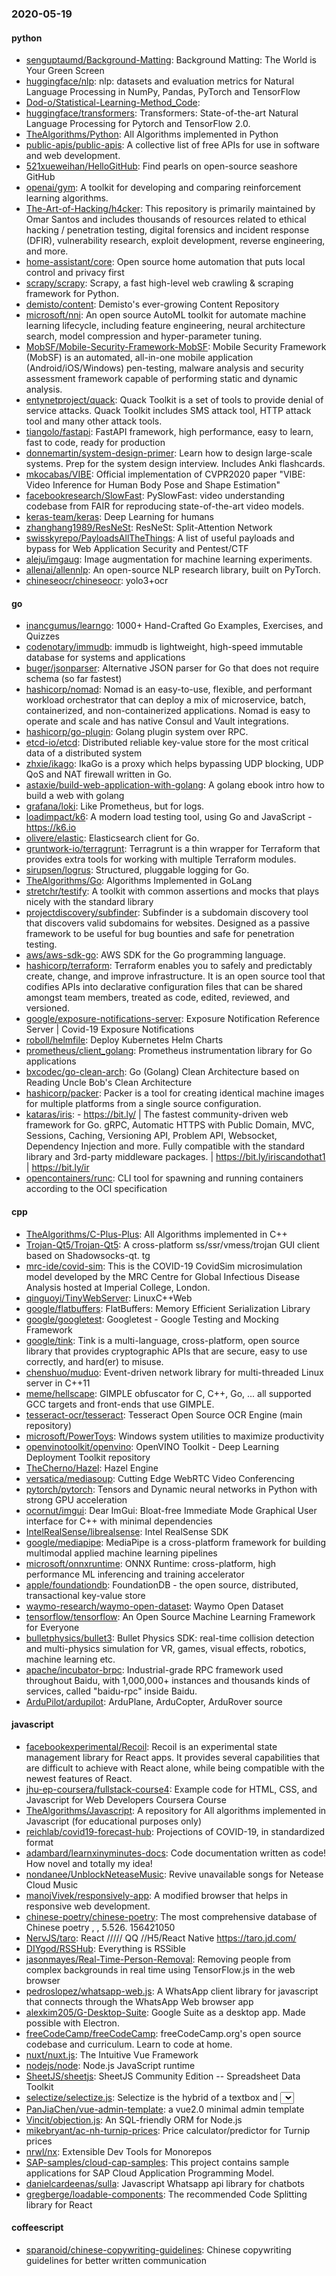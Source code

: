 ### 2020-05-19

#### python
* [senguptaumd/Background-Matting](https://github.com/senguptaumd/Background-Matting): Background Matting: The World is Your Green Screen
* [huggingface/nlp](https://github.com/huggingface/nlp):  nlp: datasets and evaluation metrics for Natural Language Processing in NumPy, Pandas, PyTorch and TensorFlow
* [Dod-o/Statistical-Learning-Method_Code](https://github.com/Dod-o/Statistical-Learning-Method_Code): 
* [huggingface/transformers](https://github.com/huggingface/transformers):  Transformers: State-of-the-art Natural Language Processing for Pytorch and TensorFlow 2.0.
* [TheAlgorithms/Python](https://github.com/TheAlgorithms/Python): All Algorithms implemented in Python
* [public-apis/public-apis](https://github.com/public-apis/public-apis): A collective list of free APIs for use in software and web development.
* [521xueweihan/HelloGitHub](https://github.com/521xueweihan/HelloGitHub): Find pearls on open-source seashore  GitHub 
* [openai/gym](https://github.com/openai/gym): A toolkit for developing and comparing reinforcement learning algorithms.
* [The-Art-of-Hacking/h4cker](https://github.com/The-Art-of-Hacking/h4cker): This repository is primarily maintained by Omar Santos and includes thousands of resources related to ethical hacking / penetration testing, digital forensics and incident response (DFIR), vulnerability research, exploit development, reverse engineering, and more.
* [home-assistant/core](https://github.com/home-assistant/core):  Open source home automation that puts local control and privacy first
* [scrapy/scrapy](https://github.com/scrapy/scrapy): Scrapy, a fast high-level web crawling & scraping framework for Python.
* [demisto/content](https://github.com/demisto/content): Demisto's ever-growing Content Repository
* [microsoft/nni](https://github.com/microsoft/nni): An open source AutoML toolkit for automate machine learning lifecycle, including feature engineering, neural architecture search, model compression and hyper-parameter tuning.
* [MobSF/Mobile-Security-Framework-MobSF](https://github.com/MobSF/Mobile-Security-Framework-MobSF): Mobile Security Framework (MobSF) is an automated, all-in-one mobile application (Android/iOS/Windows) pen-testing, malware analysis and security assessment framework capable of performing static and dynamic analysis.
* [entynetproject/quack](https://github.com/entynetproject/quack): Quack Toolkit is a set of tools to provide denial of service attacks. Quack Toolkit includes SMS attack tool, HTTP attack tool and many other attack tools.
* [tiangolo/fastapi](https://github.com/tiangolo/fastapi): FastAPI framework, high performance, easy to learn, fast to code, ready for production
* [donnemartin/system-design-primer](https://github.com/donnemartin/system-design-primer): Learn how to design large-scale systems. Prep for the system design interview. Includes Anki flashcards.
* [mkocabas/VIBE](https://github.com/mkocabas/VIBE): Official implementation of CVPR2020 paper "VIBE: Video Inference for Human Body Pose and Shape Estimation"
* [facebookresearch/SlowFast](https://github.com/facebookresearch/SlowFast): PySlowFast: video understanding codebase from FAIR for reproducing state-of-the-art video models.
* [keras-team/keras](https://github.com/keras-team/keras): Deep Learning for humans
* [zhanghang1989/ResNeSt](https://github.com/zhanghang1989/ResNeSt): ResNeSt: Split-Attention Network
* [swisskyrepo/PayloadsAllTheThings](https://github.com/swisskyrepo/PayloadsAllTheThings): A list of useful payloads and bypass for Web Application Security and Pentest/CTF
* [aleju/imgaug](https://github.com/aleju/imgaug): Image augmentation for machine learning experiments.
* [allenai/allennlp](https://github.com/allenai/allennlp): An open-source NLP research library, built on PyTorch.
* [chineseocr/chineseocr](https://github.com/chineseocr/chineseocr): yolo3+ocr

#### go
* [inancgumus/learngo](https://github.com/inancgumus/learngo): 1000+ Hand-Crafted Go Examples, Exercises, and Quizzes
* [codenotary/immudb](https://github.com/codenotary/immudb): immudb is lightweight, high-speed immutable database for systems and applications
* [buger/jsonparser](https://github.com/buger/jsonparser): Alternative JSON parser for Go that does not require schema (so far fastest)
* [hashicorp/nomad](https://github.com/hashicorp/nomad): Nomad is an easy-to-use, flexible, and performant workload orchestrator that can deploy a mix of microservice, batch, containerized, and non-containerized applications. Nomad is easy to operate and scale and has native Consul and Vault integrations.
* [hashicorp/go-plugin](https://github.com/hashicorp/go-plugin): Golang plugin system over RPC.
* [etcd-io/etcd](https://github.com/etcd-io/etcd): Distributed reliable key-value store for the most critical data of a distributed system
* [zhxie/ikago](https://github.com/zhxie/ikago): IkaGo is a proxy which helps bypassing UDP blocking, UDP QoS and NAT firewall written in Go.
* [astaxie/build-web-application-with-golang](https://github.com/astaxie/build-web-application-with-golang): A golang ebook intro how to build a web with golang
* [grafana/loki](https://github.com/grafana/loki): Like Prometheus, but for logs.
* [loadimpact/k6](https://github.com/loadimpact/k6): A modern load testing tool, using Go and JavaScript - https://k6.io
* [olivere/elastic](https://github.com/olivere/elastic): Elasticsearch client for Go.
* [gruntwork-io/terragrunt](https://github.com/gruntwork-io/terragrunt): Terragrunt is a thin wrapper for Terraform that provides extra tools for working with multiple Terraform modules.
* [sirupsen/logrus](https://github.com/sirupsen/logrus): Structured, pluggable logging for Go.
* [TheAlgorithms/Go](https://github.com/TheAlgorithms/Go): Algorithms Implemented in GoLang
* [stretchr/testify](https://github.com/stretchr/testify): A toolkit with common assertions and mocks that plays nicely with the standard library
* [projectdiscovery/subfinder](https://github.com/projectdiscovery/subfinder): Subfinder is a subdomain discovery tool that discovers valid subdomains for websites. Designed as a passive framework to be useful for bug bounties and safe for penetration testing.
* [aws/aws-sdk-go](https://github.com/aws/aws-sdk-go): AWS SDK for the Go programming language.
* [hashicorp/terraform](https://github.com/hashicorp/terraform): Terraform enables you to safely and predictably create, change, and improve infrastructure. It is an open source tool that codifies APIs into declarative configuration files that can be shared amongst team members, treated as code, edited, reviewed, and versioned.
* [google/exposure-notifications-server](https://github.com/google/exposure-notifications-server): Exposure Notification Reference Server | Covid-19 Exposure Notifications
* [roboll/helmfile](https://github.com/roboll/helmfile): Deploy Kubernetes Helm Charts
* [prometheus/client_golang](https://github.com/prometheus/client_golang): Prometheus instrumentation library for Go applications
* [bxcodec/go-clean-arch](https://github.com/bxcodec/go-clean-arch): Go (Golang) Clean Architecture based on Reading Uncle Bob's Clean Architecture
* [hashicorp/packer](https://github.com/hashicorp/packer): Packer is a tool for creating identical machine images for multiple platforms from a single source configuration.
* [kataras/iris](https://github.com/kataras/iris):  - https://bit.ly/ | The fastest community-driven web framework for Go. gRPC, Automatic HTTPS with Public Domain, MVC, Sessions, Caching, Versioning API, Problem API, Websocket, Dependency Injection and more. Fully compatible with the standard library and 3rd-party middleware packages. | https://bit.ly/iriscandothat1 | https://bit.ly/ir
* [opencontainers/runc](https://github.com/opencontainers/runc): CLI tool for spawning and running containers according to the OCI specification

#### cpp
* [TheAlgorithms/C-Plus-Plus](https://github.com/TheAlgorithms/C-Plus-Plus): All Algorithms implemented in C++
* [Trojan-Qt5/Trojan-Qt5](https://github.com/Trojan-Qt5/Trojan-Qt5): A cross-platform ss/ssr/vmess/trojan GUI client based on Shadowsocks-qt. tg
* [mrc-ide/covid-sim](https://github.com/mrc-ide/covid-sim): This is the COVID-19 CovidSim microsimulation model developed by the MRC Centre for Global Infectious Disease Analysis hosted at Imperial College, London.
* [qinguoyi/TinyWebServer](https://github.com/qinguoyi/TinyWebServer):  LinuxC++Web
* [google/flatbuffers](https://github.com/google/flatbuffers): FlatBuffers: Memory Efficient Serialization Library
* [google/googletest](https://github.com/google/googletest): Googletest - Google Testing and Mocking Framework
* [google/tink](https://github.com/google/tink): Tink is a multi-language, cross-platform, open source library that provides cryptographic APIs that are secure, easy to use correctly, and hard(er) to misuse.
* [chenshuo/muduo](https://github.com/chenshuo/muduo): Event-driven network library for multi-threaded Linux server in C++11
* [meme/hellscape](https://github.com/meme/hellscape): GIMPLE obfuscator for C, C++, Go, ... all supported GCC targets and front-ends that use GIMPLE.
* [tesseract-ocr/tesseract](https://github.com/tesseract-ocr/tesseract): Tesseract Open Source OCR Engine (main repository)
* [microsoft/PowerToys](https://github.com/microsoft/PowerToys): Windows system utilities to maximize productivity
* [openvinotoolkit/openvino](https://github.com/openvinotoolkit/openvino): OpenVINO Toolkit - Deep Learning Deployment Toolkit repository
* [TheCherno/Hazel](https://github.com/TheCherno/Hazel): Hazel Engine
* [versatica/mediasoup](https://github.com/versatica/mediasoup): Cutting Edge WebRTC Video Conferencing
* [pytorch/pytorch](https://github.com/pytorch/pytorch): Tensors and Dynamic neural networks in Python with strong GPU acceleration
* [ocornut/imgui](https://github.com/ocornut/imgui): Dear ImGui: Bloat-free Immediate Mode Graphical User interface for C++ with minimal dependencies
* [IntelRealSense/librealsense](https://github.com/IntelRealSense/librealsense): Intel RealSense SDK
* [google/mediapipe](https://github.com/google/mediapipe): MediaPipe is a cross-platform framework for building multimodal applied machine learning pipelines
* [microsoft/onnxruntime](https://github.com/microsoft/onnxruntime): ONNX Runtime: cross-platform, high performance ML inferencing and training accelerator
* [apple/foundationdb](https://github.com/apple/foundationdb): FoundationDB - the open source, distributed, transactional key-value store
* [waymo-research/waymo-open-dataset](https://github.com/waymo-research/waymo-open-dataset): Waymo Open Dataset
* [tensorflow/tensorflow](https://github.com/tensorflow/tensorflow): An Open Source Machine Learning Framework for Everyone
* [bulletphysics/bullet3](https://github.com/bulletphysics/bullet3): Bullet Physics SDK: real-time collision detection and multi-physics simulation for VR, games, visual effects, robotics, machine learning etc.
* [apache/incubator-brpc](https://github.com/apache/incubator-brpc): Industrial-grade RPC framework used throughout Baidu, with 1,000,000+ instances and thousands kinds of services, called "baidu-rpc" inside Baidu.
* [ArduPilot/ardupilot](https://github.com/ArduPilot/ardupilot): ArduPlane, ArduCopter, ArduRover source

#### javascript
* [facebookexperimental/Recoil](https://github.com/facebookexperimental/Recoil): Recoil is an experimental state management library for React apps. It provides several capabilities that are difficult to achieve with React alone, while being compatible with the newest features of React.
* [jhu-ep-coursera/fullstack-course4](https://github.com/jhu-ep-coursera/fullstack-course4): Example code for HTML, CSS, and Javascript for Web Developers Coursera Course
* [TheAlgorithms/Javascript](https://github.com/TheAlgorithms/Javascript): A repository for All algorithms implemented in Javascript (for educational purposes only)
* [reichlab/covid19-forecast-hub](https://github.com/reichlab/covid19-forecast-hub): Projections of COVID-19, in standardized format
* [adambard/learnxinyminutes-docs](https://github.com/adambard/learnxinyminutes-docs): Code documentation written as code! How novel and totally my idea!
* [nondanee/UnblockNeteaseMusic](https://github.com/nondanee/UnblockNeteaseMusic): Revive unavailable songs for Netease Cloud Music
* [manojVivek/responsively-app](https://github.com/manojVivek/responsively-app): A modified browser that helps in responsive web development.
* [chinese-poetry/chinese-poetry](https://github.com/chinese-poetry/chinese-poetry): The most comprehensive database of Chinese poetry , , 5.526. 156421050
* [NervJS/taro](https://github.com/NervJS/taro):  React ///// QQ //H5/React Native  https://taro.jd.com/
* [DIYgod/RSSHub](https://github.com/DIYgod/RSSHub):  Everything is RSSible
* [jasonmayes/Real-Time-Person-Removal](https://github.com/jasonmayes/Real-Time-Person-Removal): Removing people from complex backgrounds in real time using TensorFlow.js in the web browser
* [pedroslopez/whatsapp-web.js](https://github.com/pedroslopez/whatsapp-web.js): A WhatsApp client library for javascript that connects through the WhatsApp Web browser app
* [alexkim205/G-Desktop-Suite](https://github.com/alexkim205/G-Desktop-Suite): Google Suite as a desktop app. Made possible with Electron.
* [freeCodeCamp/freeCodeCamp](https://github.com/freeCodeCamp/freeCodeCamp): freeCodeCamp.org's open source codebase and curriculum. Learn to code at home.
* [nuxt/nuxt.js](https://github.com/nuxt/nuxt.js): The Intuitive Vue Framework
* [nodejs/node](https://github.com/nodejs/node): Node.js JavaScript runtime 
* [SheetJS/sheetjs](https://github.com/SheetJS/sheetjs):  SheetJS Community Edition -- Spreadsheet Data Toolkit
* [selectize/selectize.js](https://github.com/selectize/selectize.js): Selectize is the hybrid of a textbox and <select> box. It's jQuery based and it has autocomplete and native-feeling keyboard navigation; useful for tagging, contact lists, etc.
* [PanJiaChen/vue-admin-template](https://github.com/PanJiaChen/vue-admin-template): a vue2.0 minimal admin template
* [Vincit/objection.js](https://github.com/Vincit/objection.js): An SQL-friendly ORM for Node.js
* [mikebryant/ac-nh-turnip-prices](https://github.com/mikebryant/ac-nh-turnip-prices): Price calculator/predictor for Turnip prices
* [nrwl/nx](https://github.com/nrwl/nx): Extensible Dev Tools for Monorepos
* [SAP-samples/cloud-cap-samples](https://github.com/SAP-samples/cloud-cap-samples): This project contains sample applications for SAP Cloud Application Programming Model.
* [danielcardeenas/sulla](https://github.com/danielcardeenas/sulla):  Javascript Whatsapp api library for chatbots
* [gregberge/loadable-components](https://github.com/gregberge/loadable-components): The recommended Code Splitting library for React 

#### coffeescript
* [sparanoid/chinese-copywriting-guidelines](https://github.com/sparanoid/chinese-copywriting-guidelines): Chinese copywriting guidelines for better written communication
